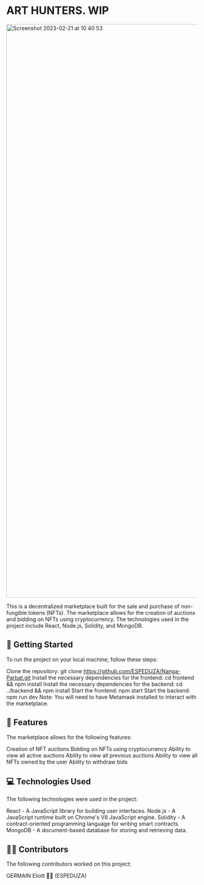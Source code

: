 <h1>ART HUNTERS. WIP</h1>

<img width="1512" alt="Screenshot 2023-02-21 at 10 40 53" src="https://user-images.githubusercontent.com/75570746/220309019-bbf081a1-1778-4884-9430-4e808e2c6823.png">


This is a decentralized marketplace built for the sale and purchase of non-fungible tokens (NFTs). The marketplace allows for the creation of auctions and bidding on NFTs using cryptocurrency. The technologies used in the project include React, Node.js, Solidity, and MongoDB.

<h2>🚀 Getting Started</h2>

To run the project on your local machine, follow these steps:

Clone the repository: git clone https://github.com/ESPEDUZA/Nanga-Parbat.git
Install the necessary dependencies for the frontend: cd frontend && npm install
Install the necessary dependencies for the backend: cd ../backend && npm install
Start the frontend: npm start
Start the backend: npm run dev
Note: You will need to have Metamask installed to interact with the marketplace.

<h2>🌟 Features</h2>

The marketplace allows for the following features:

Creation of NFT auctions
Bidding on NFTs using cryptocurrency
Ability to view all active auctions
Ability to view all previous auctions
Ability to view all NFTs owned by the user
Ability to withdraw bids

<h2>💻 Technologies Used</h2>

  
The following technologies were used in the project:

React - A JavaScript library for building user interfaces.
Node.js - A JavaScript runtime built on Chrome's V8 JavaScript engine.
Solidity - A contract-oriented programming language for writing smart contracts.
MongoDB - A document-based database for storing and retrieving data.

  
<h2>👨‍💻 Contributors</h2>

The following contributors worked on this project:

GERMAIN Eliott 🧑‍💻 (ESPEDUZA)
